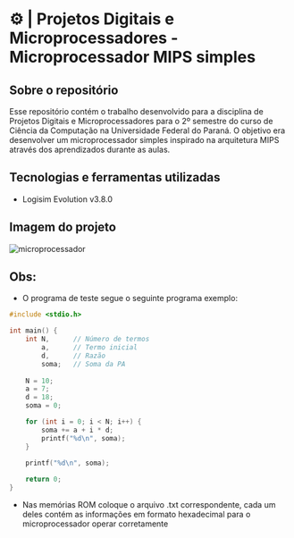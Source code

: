 # ⚙️ | Projetos Digitais e Microprocessadores - Microprocessador MIPS simples

## Sobre o repositório
Esse repositório contém o trabalho desenvolvido para a disciplina de Projetos Digitais e Microprocessadores para o 2º semestre do curso de Ciência da Computação na Universidade Federal do Paraná. O objetivo era desenvolver um microprocessador simples inspirado na arquitetura MIPS através dos aprendizados durante as aulas. 

## Tecnologias e ferramentas utilizadas
 - Logisim Evolution v3.8.0

## Imagem do projeto
![microprocessador](https://github.com/user-attachments/assets/572e96d7-7fb9-480d-8325-f207cddaa8ab)

## Obs:
 - O programa de teste segue o seguinte programa exemplo:

```c
#include <stdio.h>

int main() {
    int N,      // Número de termos
        a,      // Termo inicial
        d,      // Razão
        soma;   // Soma da PA
    
    N = 10;    
    a = 7;     
    d = 18;    
    soma = 0;

    for (int i = 0; i < N; i++) {
        soma += a + i * d;
        printf("%d\n", soma);
    }

    printf("%d\n", soma);
    
    return 0;
}
```

- Nas memórias ROM coloque o arquivo .txt correspondente, cada um deles contém as informações em formato hexadecimal para o microprocessador operar corretamente

